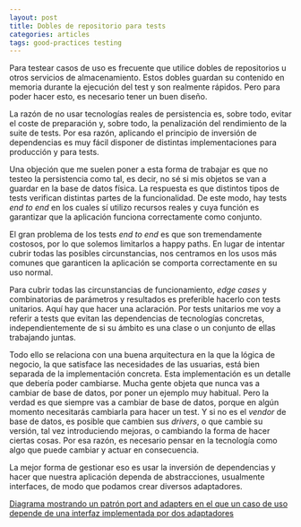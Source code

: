 ```yaml
---
layout: post
title: Dobles de repositorio para tests
categories: articles
tags: good-practices testing
---
```


Para testear casos de uso es frecuente que utilice dobles de repositorios u otros servicios de almacenamiento. Estos dobles guardan su contenido en memoria durante la ejecución del test y son realmente rápidos. Pero para poder hacer esto, es necesario tener un buen diseño.

La razón de no usar tecnologías reales de persistencia es, sobre todo, evitar el coste de preparación y, sobre todo, la penalización del rendimiento de la suite de tests. Por esa razón, aplicando el principio de inversión de dependencias es muy fácil disponer de distintas implementaciones para producción y para tests.

Una objeción que me suelen poner a esta forma de trabajar es que no testeo la persistencia como tal, es decir, no sé si mis objetos se van a guardar en la base de datos física. La respuesta es que distintos tipos de tests verifican distintas partes de la funcionalidad. De este modo, hay tests _end to end_ en los cuales sí utilizo recursos reales y cuya función es garantizar que la aplicación funciona correctamente como conjunto.

El gran problema de los tests _end to end_ es que son tremendamente costosos, por lo que solemos limitarlos a happy paths. En lugar de intentar cubrir todas las posibles circunstancias, nos centramos en los usos más comunes que garanticen la aplicación se comporta correctamente en su uso normal.

Para cubrir todas las circunstancias de funcionamiento, _edge cases_ y combinatorias de parámetros y resultados es preferible hacerlo con tests unitarios. Aquí hay que hacer una aclaración. Por tests unitarios me voy a referir a tests que evitan las dependencias de tecnologías concretas, independientemente de si su ámbito es una clase o un conjunto de ellas trabajando juntas.

Todo ello se relaciona con una buena arquitectura en la que la lógica de negocio, la que satisface las necesidades de las usuarias, está bien separada de la implementación concreta. Esta implementación es un detalle que debería poder cambiarse. Mucha gente objeta que nunca vas a cambiar de base de datos, por poner un ejemplo muy habitual. Pero la verdad es que siempre vas a cambiar de base de datos, porque en algún momento necesitarás cambiarla para hacer un test. Y si no es el _vendor_ de base de datos, es posible que cambien sus _drivers_, o que cambie su versión, tal vez introduciendo mejoras, o cambiando la forma de hacer ciertas cosas. Por esa razón, es necesario pensar en la tecnología como algo que puede cambiar y actuar en consecuencia.

La mejor forma de gestionar eso es usar la inversión de dependencias y hacer que nuestra aplicación dependa de abstracciones, usualmente interfaces, de modo que podamos crear diversos adaptadores.

[Diagrama mostrando un patrón port and adapters en el que un caso de uso depende de una interfaz implementada por dos adaptadores](../assets/images/faking_repositories/invert_dependencies.png)
